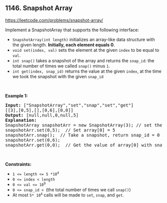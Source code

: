 ## 1146. Snapshot Array

<https://leetcode.com/problems/snapshot-array/>

<div class="px-5 pt-4"><div class="_1l1MA" data-track-load="qd_description_content"><p>Implement a SnapshotArray that supports the following interface:</p>

<ul>
 <li><code>SnapshotArray(int length)</code> initializes an array-like data structure with the given length. <strong>Initially, each element equals 0</strong>.</li>
 <li><code>void set(index, val)</code> sets the element at the given <code>index</code> to be equal to <code>val</code>.</li>
 <li><code>int snap()</code> takes a snapshot of the array and returns the <code>snap_id</code>: the total number of times we called <code>snap()</code> minus <code>1</code>.</li>
 <li><code>int get(index, snap_id)</code> returns the value at the given <code>index</code>, at the time we took the snapshot with the given <code>snap_id</code></li>
</ul>

<p>&nbsp;</p>
<p><strong class="example">Example 1:</strong></p>

<pre><strong>Input:</strong> ["SnapshotArray","set","snap","set","get"]
[[3],[0,5],[],[0,6],[0,0]]
<strong>Output:</strong> [null,null,0,null,5]
<strong>Explanation: </strong>
SnapshotArray snapshotArr = new SnapshotArray(3); // set the length to be 3
snapshotArr.set(0,5);  // Set array[0] = 5
snapshotArr.snap();  // Take a snapshot, return snap_id = 0
snapshotArr.set(0,6);
snapshotArr.get(0,0);  // Get the value of array[0] with snap_id = 0, return 5</pre>

<p>&nbsp;</p>
<p><strong>Constraints:</strong></p>

<ul>
 <li><code>1 &lt;= length &lt;= 5 *10<sup>4</sup></code></li>
 <li><code>0 &lt;= index &lt; length</code></li>
 <li><code>0 &lt;= val &lt;= 10<sup>9</sup></code></li>
 <li><code>0 &lt;= snap_id &lt; </code>(the total number of times we call <code>snap()</code>)</li>
<li>At most <code>5* 10<sup>4</sup></code> calls will be made to <code>set</code>, <code>snap</code>, and <code>get</code>.</li>
</ul>
</div></div>
